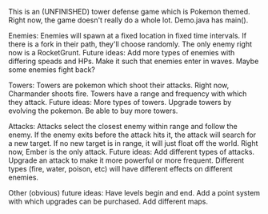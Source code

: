 This is an (UNFINISHED) tower defense game which is Pokemon themed. Right now, the game doesn't really do a whole lot. Demo.java has main().

Enemies:
Enemies will spawn at a fixed location in fixed time intervals. If there is a fork in their path, they'll choose randomly. The only enemy right now is a RocketGrunt.
Future ideas:
Add more types of enemies with differing speads and HPs. Make it such that enemies enter in waves. Maybe some enemies fight back?

Towers:
Towers are pokemon which shoot their attacks. Right now, Charmander shoots fire. Towers have a range and frequency with which they attack.
Future ideas:
More types of towers. Upgrade towers by evolving the pokemon. Be able to buy more towers.

Attacks:
Attacks select the closest enemy within range and follow the enemy. If the enemy exits before the attack hits it, the attack will search for a new target. If no new target is in range, it will just float off the world. Right now, Ember is the only attack.
Future ideas:
Add different types of attacks. Upgrade an attack to make it more powerful or more frequent. Different types (fire, water, poison, etc) will have different effects on different enemies. 

Other (obvious) future ideas:
Have levels begin and end.
Add a point system with which upgrades can be purchased.
Add different maps.